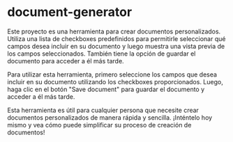 ﻿# document-generator
Este proyecto es una herramienta para crear documentos personalizados. Utiliza una lista de checkboxes predefinidos para permitirle seleccionar qué campos desea incluir en su documento y luego muestra una vista previa de los campos seleccionados. También tiene la opción de guardar el documento para acceder a él más tarde.

Para utilizar esta herramienta, primero seleccione los campos que desea incluir en su documento utilizando los checkboxes proporcionados. Luego, haga clic en el botón "Save document" para guardar el documento y acceder a él más tarde.

Esta herramienta es útil para cualquier persona que necesite crear documentos personalizados de manera rápida y sencilla. ¡Inténtelo hoy mismo y vea cómo puede simplificar su proceso de creación de documentos!
